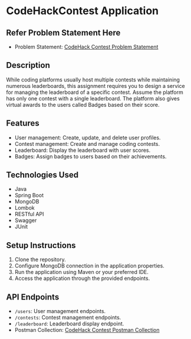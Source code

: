 # CodeHackContest Application

## Refer Problem Statement Here
- Problem Statement: [CodeHack Contest Problem Statement](./External-Resources/Problem-Statement.pdf)

## Description
While coding platforms usually host multiple contests while maintaining numerous leaderboards, this assignment requires you to design a service for managing the leaderboard of a specific contest. Assume the platform has only one contest with a single leaderboard. The platform also gives virtual awards to the users called Badges based on their score.

## Features
- User management: Create, update, and delete user profiles.
- Contest management: Create and manage coding contests.
- Leaderboard: Display the leaderboard with user scores.
- Badges: Assign badges to users based on their achievements.

## Technologies Used
- Java
- Spring Boot
- MongoDB
- Lombok
- RESTful API
- Swagger
- JUnit

## Setup Instructions
1. Clone the repository.
2. Configure MongoDB connection in the application properties.
3. Run the application using Maven or your preferred IDE.
4. Access the application through the provided endpoints.

## API Endpoints
- `/users`: User management endpoints.
- `/contests`: Contest management endpoints.
- `/leaderboard`: Leaderboard display endpoint.
- Postman Collection: [CodeHack Contest Postman Collection](./External-Resources/CodeHack%20Contest.postman_collection.json)



